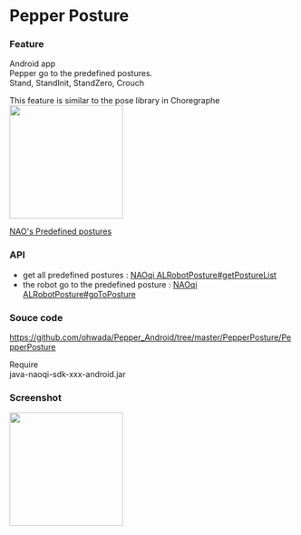 Pepper Posture
===============

### Feature
Android app <br/>
Pepper go to the predefined postures. <br/>
Stand, StandInit, StandZero, Crouch<br/>

This feature is similar to the pose library in Choregraphe<br/>
<img src="https://raw.githubusercontent.com/ohwada/Pepper_Android/master/PepperPosture/docs/choregraphe_pose_library" width="200" /> <br/>

[NAO's Predefined postures](http://doc.aldebaran.com/2-1/family/robots/postures_robot.html#robot-postures)

### API
- get all predefined postures : [NAOqi ALRobotPosture#getPostureList](http://doc.aldebaran.com/2-1/naoqi/motion/alrobotposture-api.html#ALRobotPostureProxy::getPostureList)
- the robot go to the predefined posture : [NAOqi ALRobotPosture#goToPosture](http://doc.aldebaran.com/2-1/naoqi/motion/alrobotposture-api.html#ALRobotPostureProxy::goToPosture__ssC.floatC)

### Souce code
https://github.com/ohwada/Pepper_Android/tree/master/PepperPosture/PepperPosture <br/>

Require <br/>
java-naoqi-sdk-xxx-android.jar <br/>

### Screenshot
<img src="https://raw.githubusercontent.com/ohwada/Pepper_Android/master/PepperPosture/docs/screen.png" width="200" /> <br/>
